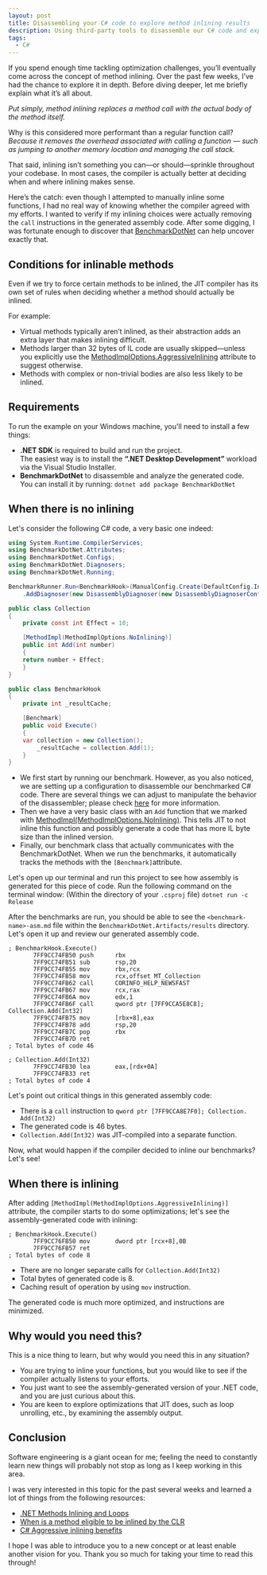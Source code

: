```yaml
---
layout: post
title: Disassembling your C# code to explore method inlining results
description: Using third-party tools to disassemble our C# code and explore the results of method inlining.
tags:
  - C#
---
```

If you spend enough time tackling optimization challenges, you’ll eventually come across the concept of method inlining. Over the past few weeks, I’ve had the chance to explore it in depth. Before diving deeper, let me briefly explain what it’s all about.

_Put simply, method inlining replaces a method call with the actual body of the method itself._

Why is this considered more performant than a regular function call? _Because it removes the overhead associated with calling a function — such as jumping to another memory location and managing the call stack._

That said, inlining isn’t something you can—or should—sprinkle throughout your codebase. In most cases, the compiler is actually better at deciding when and where inlining makes sense.

Here’s the catch: even though I attempted to manually inline some functions, I had no real way of knowing whether the compiler agreed with my efforts. I wanted to verify if my inlining choices were actually removing the `call` instructions in the generated assembly code. After some digging, I was fortunate enough to discover that [BenchmarkDotNet](https://benchmarkdotnet.org) can help uncover exactly that.

## Conditions for inlinable methods
Even if we try to force certain methods to be inlined, the JIT compiler has its own set of rules when deciding whether a method should actually be inlined.

For example:
- Virtual methods typically aren’t inlined, as their abstraction adds an extra layer that makes inlining difficult.
- Methods larger than 32 bytes of IL code are usually skipped—unless you explicitly use the [MethodImplOptions.AggressiveInlining](https://learn.microsoft.com/en-us/dotnet/api/system.runtime.compilerservices.methodimploptions?view=net-9.0) attribute to suggest otherwise.
- Methods with complex or non-trivial bodies are also less likely to be inlined.

## Requirements
To run the example on your Windows machine, you'll need to install a few things:
- **.NET SDK** is required to build and run the project.  
    The easiest way is to install the **“.NET Desktop Development”** workload via the Visual Studio Installer.
- **BenchmarkDotNet** to disassemble and analyze the generated code.  
    You can install it by running: `dotnet add package BenchmarkDotNet`

## When there is no inlining
Let's consider the following C# code, a very basic one indeed:

```csharp
using System.Runtime.CompilerServices;
using BenchmarkDotNet.Attributes;
using BenchmarkDotNet.Configs;
using BenchmarkDotNet.Diagnosers;
using BenchmarkDotNet.Running;

BenchmarkRunner.Run<BenchmarkHook>(ManualConfig.Create(DefaultConfig.Instance) 
    .AddDiagnoser(new DisassemblyDiagnoser(new DisassemblyDiagnoserConfig(printInstructionAddresses: true, maxDepth: 3))));

public class Collection
{
    private const int Effect = 10;

    [MethodImpl(MethodImplOptions.NoInlining)]
    public int Add(int number)
    {
	return number + Effect;
    }
}

public class BenchmarkHook
{
	private int _resultCache;

    [Benchmark]
    public void Execute()
    {
	var collection = new Collection();
        _resultCache = collection.Add(1);
    }
}
```

- We first start by running our benchmark. However, as you also noticed, we are setting up a configuration to disassemble our benchmarked C# code. There are several things we can adjust to manipulate the behavior of the disassembler; please check [here](https://benchmarkdotnet.org/articles/features/disassembler.html) for more information.
- Then we have a very basic class with an `Add` function that we marked with [MethodImpl(MethodImplOptions.NoInlining)](https://learn.microsoft.com/en-us/dotnet/api/system.runtime.compilerservices.methodimploptions?view=net-9.0). This tells JIT to not inline this function and possibly generate a code that has more IL byte size than the inlined version.
- Finally, our benchmark class that actually communicates with the BenchmarkDotNet. When we run the benchmarks, it automatically tracks the methods with the `[Benchmark]`attribute.

Let's open up our terminal and run this project to see how assembly is generated for this piece of code. Run the following command on the terminal window: (Within the directory of your `.csproj` file)
`dotnet run -c Release`

After the benchmarks are run, you should be able to see the `<benchmark-name>-asm.md` file within the `BenchmarkDotNet.Artifacts/results` directory. Let's open it up and review our generated assembly code.

```assembly
; BenchmarkHook.Execute()
       7FF9CC74FB50 push      rbx
       7FF9CC74FB51 sub       rsp,20
       7FF9CC74FB55 mov       rbx,rcx
       7FF9CC74FB58 mov       rcx,offset MT_Collection
       7FF9CC74FB62 call      CORINFO_HELP_NEWSFAST
       7FF9CC74FB67 mov       rcx,rax
       7FF9CC74FB6A mov       edx,1
       7FF9CC74FB6F call      qword ptr [7FF9CCA5E8C8]; Collection.Add(Int32)  
       7FF9CC74FB75 mov       [rbx+8],eax
       7FF9CC74FB78 add       rsp,20
       7FF9CC74FB7C pop       rbx
       7FF9CC74FB7D ret
; Total bytes of code 46

; Collection.Add(Int32)
       7FF9CC74FB30 lea       eax,[rdx+0A]
       7FF9CC74FB33 ret
; Total bytes of code 4
```

Let's point out critical things in this generated assembly code:

- There is a `call` instruction to `qword ptr [7FF9CCA8E7F0]; Collection. Add(Int32)`
- The generated code is 46 bytes.
- `Collection.Add(Int32)` was JIT-compiled into a separate function.

Now, what would happen if the compiler decided to inline our benchmarks? Let's see!

## When there is inlining
After adding `[MethodImpl(MethodImplOptions.AggressiveInlining)]`
attribute, the compiler starts to do some optimizations; let's see the assembly-generated code with inlining:

```assembly
; BenchmarkHook.Execute()
       7FF9CC76FB50 mov       dword ptr [rcx+8],0B
       7FF9CC76FB57 ret
; Total bytes of code 8
```

- There are no longer separate calls for `Collection.Add(Int32)`
- Total bytes of generated code is 8.
- Caching result of operation by using `mov` instruction.

The generated code is much more optimized, and instructions are minimized.

## Why would you need this?
This is a nice thing to learn, but why would you need this in any situation?

- You are trying to inline your functions, but you would like to see if the compiler actually listens to your efforts.
- You just want to see the assembly-generated version of your .NET code, and you are just curious about this.
- You are keen to explore optimizations that JIT does, such as loop unrolling, etc., by examining the assembly output.

## Conclusion
Software engineering is a giant ocean for me; feeling the need to constantly learn new things will probably not stop as long as I keep working in this area.

I was very interested in this topic for the past several weeks and learned a lot of things from the following resources:

- [.NET Methods Inlining and Loops](https://www.codeproject.com/Articles/1072041/NET-Methods-Inlining-and-Loops)
- [When is a method eligible to be inlined by the CLR](https://stackoverflow.com/questions/4660004/when-is-a-method-eligible-to-be-inlined-by-the-clr)
- [C# Aggressive inlining benefits](https://schwabencode.com/blog/2025/01/20/csharp_aggressive-inlining-benefit)

I hope I was able to introduce you to a new concept or at least enable another vision for you. Thank you so much for taking your time to read this through!